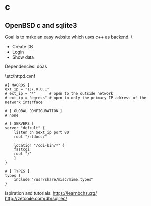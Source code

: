 # c
## OpenBSD c and sqlite3

Goal is to make an easy website which uses c++ as backend. \
- Create DB 
- Login 
- Show data

Dependencies: 
doas


\etc\httpd.conf
```
#[ MACROS ]
ext_ip = "127.0.0.1"
# ext_ip = "*"      # open to the outside network
# ext_ip = "egress" # open to only the primary IP address of the network interface

# [ GLOBAL CONFIGURATION ]
# none

# [ SERVERS ]
server "default" {
    listen on $ext_ip port 80
    root "/htdocs/"

    location "/cgi-bin/*" {
	fastcgi
	root "/"
    }
}

# [ TYPES ]
types {
    include "/usr/share/misc/mime.types"
}
```

Ispiration and tutorials:
https://learnbchs.org/
http://zetcode.com/db/sqlitec/
